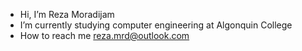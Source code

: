 -  Hi, I’m Reza Moradijam
-  I’m currently studying computer engineering at Algonquin College
-  How to reach me reza.mrd@outlook.com

<!---
rezamrd/rezamrd is a ✨ special ✨ repository because its `README.md` (this file) appears on your GitHub profile.
You can click the Preview link to take a look at your changes.
--->
